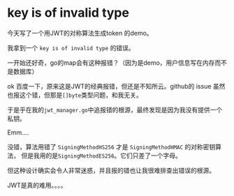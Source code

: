 # key is of invalid type
今天写了一个用JWT的对称算法生成token 的demo。

我拿到一个 `key is of invalid type` 的错误。

一开始还好奇，go的map会有这种报错？（因为是demo，用户信息写在内存而不是数据库）

ok 百度一下，原来这是JWT的经典报错，但还是不知所云。github的 issue 虽然也报这个错，但那是`[]byte`类型问题，和我无关。

于是乎在我的`jwt_manager.go`中追报错的根源，最终发现是因为我没有提供一个私钥。

Emm....

没错，算法用错了 `SigningMethodHS256` 才是 `SigningMethodHMAC` 的对称密钥算法， 但是我用的是`SigningMethodES256`。它们只差了一个字母。

但这种设计确实会令人非常迷惑，并且报的错也让我很难排查出错误的根源。

JWT是真的难用。。。。